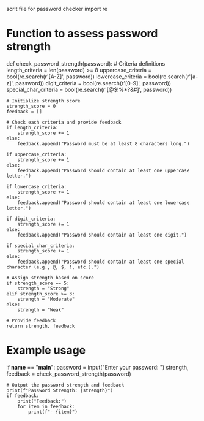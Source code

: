 scrit file for password checker
import re

# Function to assess password strength
def check_password_strength(password):
    # Criteria definitions
    length_criteria = len(password) >= 8
    uppercase_criteria = bool(re.search(r'[A-Z]', password))
    lowercase_criteria = bool(re.search(r'[a-z]', password))
    digit_criteria = bool(re.search(r'[0-9]', password))
    special_char_criteria = bool(re.search(r'[@$!%*?&#]', password))

    # Initialize strength score
    strength_score = 0
    feedback = []

    # Check each criteria and provide feedback
    if length_criteria:
        strength_score += 1
    else:
        feedback.append("Password must be at least 8 characters long.")
    
    if uppercase_criteria:
        strength_score += 1
    else:
        feedback.append("Password should contain at least one uppercase letter.")
    
    if lowercase_criteria:
        strength_score += 1
    else:
        feedback.append("Password should contain at least one lowercase letter.")
    
    if digit_criteria:
        strength_score += 1
    else:
        feedback.append("Password should contain at least one digit.")
    
    if special_char_criteria:
        strength_score += 1
    else:
        feedback.append("Password should contain at least one special character (e.g., @, $, !, etc.).")

    # Assign strength based on score
    if strength_score == 5:
        strength = "Strong"
    elif strength_score >= 3:
        strength = "Moderate"
    else:
        strength = "Weak"

    # Provide feedback
    return strength, feedback

# Example usage
if __name__ == "__main__":
    password = input("Enter your password: ")
    strength, feedback = check_password_strength(password)

    # Output the password strength and feedback
    print(f"Password Strength: {strength}")
    if feedback:
        print("Feedback:")
        for item in feedback:
            print(f"- {item}")

